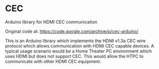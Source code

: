 # CEC
Arduino library for HDMI CEC communication

Original code at: https://code.google.com/archive/p/cec-arduino/

This is an Arduino library which implements the HDMI v1.3a CEC wire protocol which allows communication with HDMI CEC capable devices. A typical usage scenario would be a Home Theater PC environment which uses HDMI but does not support CEC. This would allow the HTPC to communicate with other HDMI CEC equipment.
